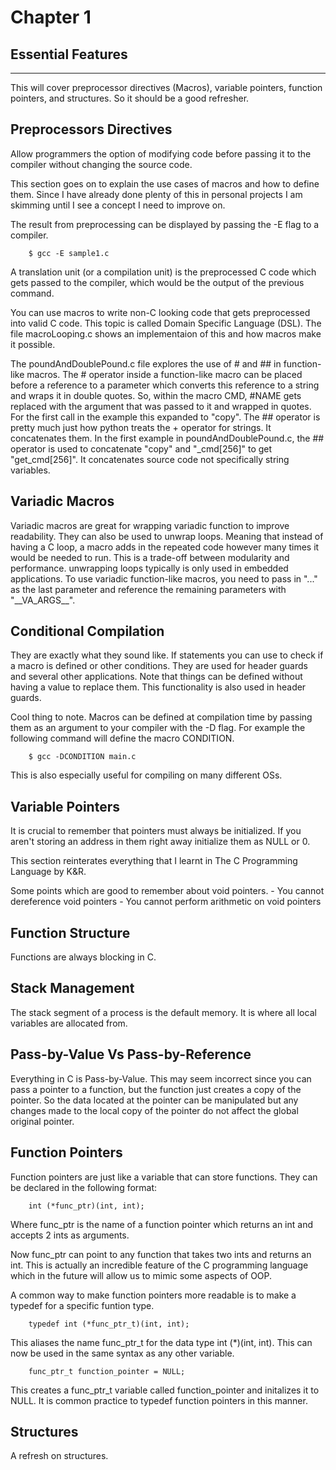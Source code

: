 # Chapter 1 
## Essential Features
---
This will cover preprocessor directives (Macros), variable pointers, function pointers, and structures. So it should be a good refresher.

## Preprocessors Directives

Allow programmers the option of modifying code before passing it to the compiler without changing the source code.

This section goes on to explain the use cases of macros and how to define them. Since I have already done plenty of this in personal projects I am skimming until I see a concept I need to improve on.

The result from preprocessing can be displayed by passing the -E flag to a compiler.

        $ gcc -E sample1.c
A translation unit (or a compilation unit) is the preprocessed C code which gets passed to the compiler, which would be the output of the previous command.

You can use macros to write non-C looking code that gets preprocessed into valid C code. This topic is called Domain Specific Language (DSL). The file macroLooping.c shows an implementaion of this and how macros make it possible.

The poundAndDoublePound.c file explores the use of # and ## in function-like macros. The # operator inside a function-like macro can be placed before a reference to a parameter which converts this reference to a string and wraps it in double quotes. So, within the macro CMD, #NAME gets replaced with the argument that was passed to it and wrapped in quotes. For the first call in the example this expanded to "copy". The ## operator is pretty much just how python treats the + operator for strings. It concatenates them. In the first example in poundAndDoublePound.c, the ## operator is used to concatenate "copy" and "_cmd[256]" to get "get_cmd[256]". It concatenates source code not specifically string variables.

## Variadic Macros

Variadic macros are great for wrapping variadic function to improve readability. They can also be used to unwrap loops. Meaning that instead of having a C loop, a macro adds in the repeated code however many times it would be needed to run. This is a trade-off between modularity and performance. unwrapping loops typically is only used in embedded applications. To use variadic function-like macros, you need to pass in "..." as the last parameter and reference the remaining parameters with "\_\_VA_ARGS__".

## Conditional Compilation

They are exactly what they sound like. If statements you can use to check if a macro is defined or other conditions. They are used for header guards and several other applications. Note that things can be defined without having a value to replace them. This functionality is also used in header guards.

Cool thing to note. Macros can be defined at compilation time by passing them as an argument to your compiler with the -D flag. For example the following command will define the macro CONDITION.

        $ gcc -DCONDITION main.c

This is also especially useful for compiling on many different OSs.

## Variable Pointers

It is crucial to remember that pointers must always be initialized. If you aren't storing an address in them right away initialize them as NULL or 0.

This section reinterates everything that I learnt in The C Programming Language by K&R. 

Some points which are good to remember about void pointers.
    - You cannot dereference void pointers
    - You cannot perform arithmetic on void pointers

## Function Structure

Functions are always blocking in C.

## Stack Management

The stack segment of a process is the default memory. It is where all local variables are allocated from.

## Pass-by-Value Vs Pass-by-Reference

Everything in C is Pass-by-Value. This may seem incorrect since you can pass a pointer to a function, but the function just creates a copy of the pointer. So the data located at the pointer can be manipulated but any changes made to the local copy of the pointer do not affect the global original pointer.

## Function Pointers

Function pointers are just like a variable that can store functions. They can be declared in the following format:

        int (*func_ptr)(int, int);
Where func_ptr is the name of a function pointer which returns an int and accepts 2 ints as arguments.

Now func_ptr can point to any function that takes two ints and returns an int. This is actually an incredible feature of the C programming language which in the future will allow us to mimic some aspects of OOP.

A common way to make function pointers more readable is to make a typedef for a specific funtion type.

        typedef int (*func_ptr_t)(int, int);
This aliases the name func_ptr_t for the data type int (*)(int, int). This can now be used in the same syntax as any other variable.

        func_ptr_t function_pointer = NULL;
This creates a func_ptr_t variable called function_pointer and initalizes it to NULL. It is common practice to typedef function pointers in this manner.

## Structures

A refresh on structures.